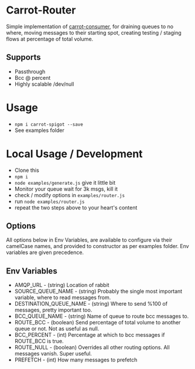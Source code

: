 Carrot-Router
=====

Simple implementation of [carrot-consumer](https://github.com/HotelQuickly/carrot-consumer), for draining queues to no where, moving messages to their starting spot, creating testing / staging flows at percentage of total volume.

Supports
-----
* Passthrough
* Bcc @ percent
* Highly scalable /dev/null


Usage
=====

* `npm i carrot-spigot --save`
* See examples folder

Local Usage / Development
====

* Clone this
* `npm i`
* `node examples/generate.js` give it little bit
* Monitor your queue wait for 3k msgs, kill it
* check / modify options in `examples/router.js`
* run `node examples/router.js`
* repeat the two steps above to your heart's content

Options
------

All options below in Env Variables, are available to configure via their camelCase names, and provided to constructor as per examples folder. Env variables are given precedence.


Env Variables
------

* AMQP_URL - (string) Location of rabbit
* SOURCE_QUEUE_NAME - (string) Probably the single most important variable, where to read messages from.
* DESTINATION_QUEUE_NAME - (string) Where to send %100 of messages, pretty important too.
* BCC_QUEUE_NAME - (string) Name of queue to route bcc messages to.
* ROUTE_BCC - (boolean) Send percentage of total volume to another queue or not. Not as useful as null.
* BCC_PERCENT - (int) Percentage at which to bcc messages if ROUTE_BCC is true.
* ROUTE_NULL - (boolean) Overrides all other routing options. All messages vanish. Super useful.
* PREFETCH - (int) How many messages to prefetch
